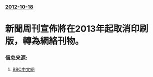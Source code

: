 ### [2012-10-18](/news/2012/10/18/index.md)

##### 
#  新聞周刊宣佈將在2013年起取消印刷版，轉為網絡刊物。




### 信息来源:

1. [BBC中文網](http://www.bbc.co.uk/zhongwen/trad/rolling_news/2012/10/121018_rolling_newsweek.shtml)
